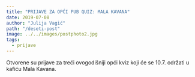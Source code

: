 ```yaml
---
title: "PRIJAVE ZA OPĆI PUB QUIZ: MALA KAVANA"
date: 2019-07-08
author: "Julija Vagić"
path: "/deseti-post"
image: ../../images/postphoto2.jpg
tags:
  - prijave
---
```


Otvorene su prijave za treći ovogodišniji opći kviz koji će se 10.7. održati u kafiću Mala Kavana.
